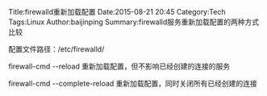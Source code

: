 Title:firewalld重新加载配置
Date:2015-08-21 20:45
Category:Tech
Tags:Linux
Author:baijinping
Summary:firewalld服务重新加载配置的两种方式比较

配置文件路径：/etc/firewalld/

firewall-cmd --reload
重新加载配置，但不影响已经创建的连接的服务

firewall-cmd --complete-reload
重新加载配置，同时关闭所有已经创建的连接



